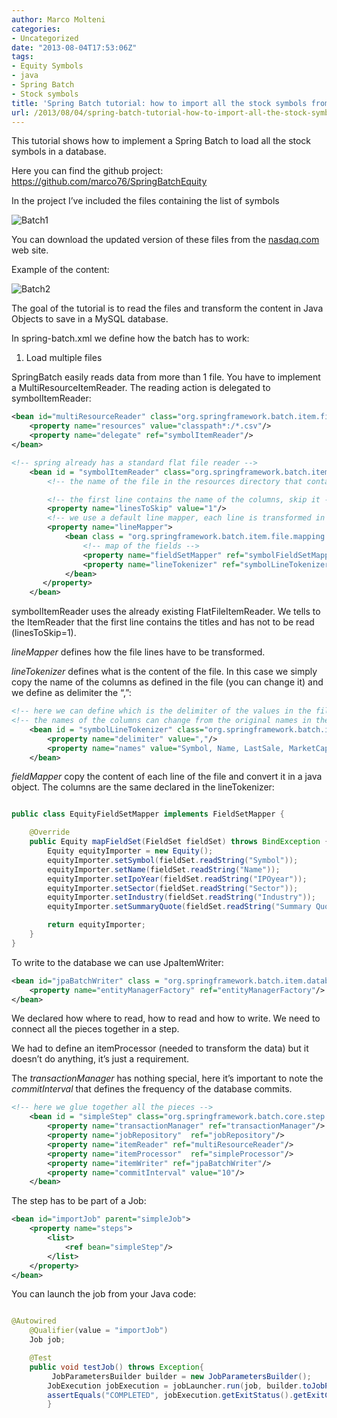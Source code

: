 ```yaml
---
author: Marco Molteni
categories:
- Uncategorized
date: "2013-08-04T17:53:06Z"
tags:
- Equity Symbols
- java
- Spring Batch
- Stock symbols
title: 'Spring Batch tutorial: how to import all the stock symbols from flat files'
url: /2013/08/04/spring-batch-tutorial-how-to-import-all-the-stock-symbols-from-flat-files/
---
```

This tutorial shows how to implement a Spring Batch to load all the stock symbols in a database.

Here you can find the github project: <https://github.com/marco76/SpringBatchEquity>

In the project I&#8217;ve included the files containing the list of symbols
  

  
<img alt="Batch1" src="/assets/img/uploads/2013/08/batchEquitiesbatch1.png?resize=182%2C103" border="0" data-recalc-dims="1" />

You can download the updated version of these files from the [nasdaq.com](http://www.nasdaq.com/screening/company-list.aspx) web site.

Example of the content:
  
<img alt="Batch2" src="/assets/img/uploads/2013/08/batchEquitiesbatch2.png?resize=600%2C37" border="0" data-recalc-dims="1" />

The goal of the tutorial is to read the files and transform the content in Java Objects to save in a MySQL database.

In spring-batch.xml we define how the batch has to work:
  
1. Load multiple files

SpringBatch easily reads data from more than 1 file. You have to implement a MultiResourceItemReader. The reading action is delegated to symbolItemReader:

```xml
<bean id="multiResourceReader" class="org.springframework.batch.item.file.MultiResourceItemReader">
    <property name="resources" value="classpath*:/*.csv"/>
    <property name="delegate" ref="symbolItemReader"/>
</bean>
```

``` xml
<!-- spring already has a standard flat file reader -->
    <bean id = "symbolItemReader" class="org.springframework.batch.item.file.FlatFileItemReader">
        <!-- the name of the file in the resources directory that contains the symbols -->

        <!-- the first line contains the name of the columns, skip it -->
        <property name="linesToSkip" value="1"/>
        <!-- we use a default line mapper, each line is transformed in a predefined bean -->
        <property name="lineMapper">
            <bean class = "org.springframework.batch.item.file.mapping.DefaultLineMapper">
                <!-- map of the fields -->
                <property name="fieldSetMapper" ref="symbolFieldSetMapper"/>
                <property name="lineTokenizer" ref="symbolLineTokenizer"/>
            </bean>
       </property>
    </bean>
```

symbolItemReader uses the already existing FlatFileItemReader. We tells to the ItemReader that the first line contains the titles and has not to be read (linesToSkip=1).

_lineMapper_ defines how the file lines have to be transformed.
  
_lineTokenizer_ defines what is the content of the file. In this case we simply copy the name of the columns as defined in the file (you can change it) and we define as delimiter the &#8220;,&#8221;:

```xml
<!-- here we can define which is the delimiter of the values in the file and the name of the columns -->
<!-- the names of the columns can change from the original names in the file -->
    <bean id = "symbolLineTokenizer" class="org.springframework.batch.item.file.transform.DelimitedLineTokenizer">
        <property name="delimiter" value=","/>
        <property name="names" value="Symbol, Name, LastSale, MarketCap, ADR TSO, IPOyear, Sector, Industry, Summary Quote, empty"/> 
    </bean>
```

_fieldMapper_ copy the content of each line of the file and convert it in a java object. The columns are the same declared in the lineTokenizer:

```java

public class EquityFieldSetMapper implements FieldSetMapper {

    @Override
    public Equity mapFieldSet(FieldSet fieldSet) throws BindException {
        Equity equityImporter = new Equity();
        equityImporter.setSymbol(fieldSet.readString("Symbol"));
        equityImporter.setName(fieldSet.readString("Name"));
        equityImporter.setIpoYear(fieldSet.readString("IPOyear"));
        equityImporter.setSector(fieldSet.readString("Sector"));
        equityImporter.setIndustry(fieldSet.readString("Industry"));
        equityImporter.setSummaryQuote(fieldSet.readString("Summary Quote"));

        return equityImporter;
    }
}
```

To write to the database we can use JpaItemWriter:

``` xml
<bean id="jpaBatchWriter" class = "org.springframework.batch.item.database.JpaItemWriter">
    <property name="entityManagerFactory" ref="entityManagerFactory"/>
</bean>
```

We declared how where to read, how to read and how to write. We need to connect all the pieces together in a step.
  
We had to define an itemProcessor (needed to transform the data) but it doesn&#8217;t do anything, it&#8217;s just a requirement.
  
The _transactionManager_ has nothing special, here it&#8217;s important to note the _commitInterval_ that defines the frequency of the database commits.

``` xml
<!-- here we glue together all the pieces -->
    <bean id = "simpleStep" class="org.springframework.batch.core.step.factory.SimpleStepFactoryBean">
        <property name="transactionManager" ref="transactionManager"/>
        <property name="jobRepository"  ref="jobRepository"/>
        <property name="itemReader" ref="multiResourceReader"/>
        <property name="itemProcessor"  ref="simpleProcessor"/>
        <property name="itemWriter" ref="jpaBatchWriter"/>
        <property name="commitInterval" value="10"/>
    </bean>
```

The step has to be part of a Job:

```xml
<bean id="importJob" parent="simpleJob">
    <property name="steps">
        <list>
            <ref bean="simpleStep"/>
        </list>
    </property>
</bean>
```

You can launch the job from your Java code:

``` java

@Autowired
    @Qualifier(value = "importJob")
    Job job;

    @Test
    public void testJob() throws Exception{
         JobParametersBuilder builder = new JobParametersBuilder();
        JobExecution jobExecution = jobLauncher.run(job, builder.toJobParameters());
        assertEquals("COMPLETED", jobExecution.getExitStatus().getExitCode());
        }
```